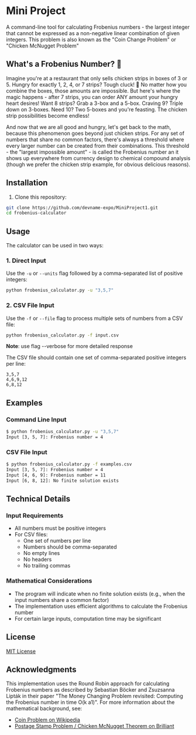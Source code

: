 # Mini Project

A command-line tool for calculating Frobenius numbers - the largest integer that cannot be expressed as a non-negative linear combination of given integers. This problem is also known as the "Coin Change Problem" or "Chicken McNugget Problem"

## What's a Frobenius Number? 🤔

Imagine you're at a restaurant that only sells chicken strips in boxes of 3 or 5. Hungry for exactly 1, 2, 4, or 7 strips? Tough cluck! 🐔 No matter how you combine the boxes, those amounts are impossible. But here's where the magic happens - after 7 strips, you can order ANY amount your hungry heart desires! Want 8 strips? Grab a 3-box and a 5-box. Craving 9? Triple down on 3-boxes. Need 10? Two 5-boxes and you're feasting. The chicken strip possibilities become endless!

And now that we are all good and hungry, let's get back to the math, because this phenomenon goes beyond just chicken strips. For any set of numbers that share no common factors, there's always a threshold where every larger number can be created from their combinations. This threshold - the "largest impossible amount" - is called the Frobenius number an it shows up everywhere from currency design to chemical compound analysis (though we prefer the chicken strip example, for obvious delicious reasons).

## Installation

1. Clone this repository:
```bash
git clone https://github.com/devname-expo/MiniProject1.git
cd frobenius-calculator
```


## Usage

The calculator can be used in two ways:

### 1. Direct Input

Use the `-u` or `--units` flag followed by a comma-separated list of positive integers:

```bash
python frobenius_calculator.py -u "3,5,7"
```

### 2. CSV File Input

Use the `-f` or `--file` flag to process multiple sets of numbers from a CSV file:

```bash
python frobenius_calculator.py -f input.csv
```

**Note**: use flag --verbose for more detailed response

The CSV file should contain one set of comma-separated positive integers per line:
```csv
3,5,7
4,6,9,12
6,8,12
```

## Examples

### Command Line Input
```bash
$ python frobenius_calculator.py -u "3,5,7"
Input [3, 5, 7]: Frobenius number = 4
```

### CSV File Input
```bash
$ python frobenius_calculator.py -f examples.csv
Input [3, 5, 7]: Frobenius number = 4
Input [4, 6, 9]: Frobenius number = 11
Input [6, 8, 12]: No finite solution exists
```


## Technical Details

### Input Requirements

- All numbers must be positive integers
- For CSV files:
  - One set of numbers per line
  - Numbers should be comma-separated
  - No empty lines 
  - No headers
  - No trailing commas

### Mathematical Considerations

- The program will indicate when no finite solution exists (e.g., when the input numbers share a common factor)
- The implementation uses efficient algorithms to calculate the Frobenius number
- For certain large inputs, computation time may be significant


## License

[MIT License](LICENSE)

## Acknowledgments

This implementation uses the Round Robin approach for calculating Frobenius numbers as described by Sebastian Böcker and Zsuzsanna Lipták in their paper "The Money Changing Problem revisited: Computing the Frobenius number in time O(k a1)". For more information about the mathematical background, see:
- [Coin Problem on Wikipedia](https://en.wikipedia.org/wiki/Coin_problem)
- [Postage Stamp Problem / Chicken McNugget Theorem on Brilliant](https://brilliant.org/wiki/postage-stamp-problem-chicken-mcnugget-theorem/)
